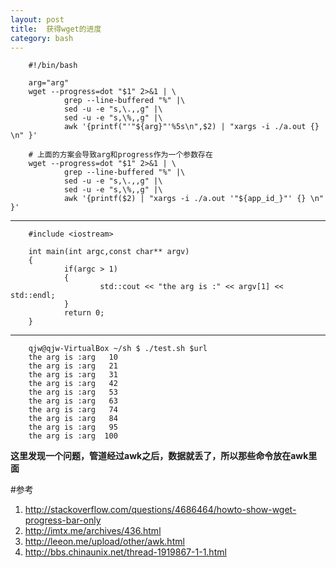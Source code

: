 ```yaml
---
layout: post
title:  获得wget的进度
category: bash
---
```


        #!/bin/bash

        arg="arg"
        wget --progress=dot "$1" 2>&1 | \
                grep --line-buffered "%" |\
                sed -u -e "s,\.,,g" |\
                sed -u -e "s,\%,,g" |\
                awk '{printf("'"${arg}"'%5s\n",$2) | "xargs -i ./a.out {} \n" }'
                
        # 上面的方案会导致arg和progress作为一个参数存在
        wget --progress=dot "$1" 2>&1 | \
                grep --line-buffered "%" |\
                sed -u -e "s,\.,,g" |\
                sed -u -e "s,\%,,g" |\
                awk '{printf($2) | "xargs -i ./a.out '"${app_id_}"' {} \n" }'
                
---    

        #include <iostream>

        int main(int argc,const char** argv)
        {
                if(argc > 1)
                {
                        std::cout << "the arg is :" << argv[1] << std::endl;
                }
                return 0;
        }
        
---
        qjw@qjw-VirtualBox ~/sh $ ./test.sh $url 
        the arg is :arg   10
        the arg is :arg   21
        the arg is :arg   31
        the arg is :arg   42
        the arg is :arg   53
        the arg is :arg   63
        the arg is :arg   74
        the arg is :arg   84
        the arg is :arg   95
        the arg is :arg  100
        
**这里发现一个问题，管道经过awk之后，数据就丢了，所以那些命令放在awk里面**

#参考
1. <http://stackoverflow.com/questions/4686464/howto-show-wget-progress-bar-only>
1. <http://imtx.me/archives/436.html>
1. <http://leeon.me/upload/other/awk.html>
1. <http://bbs.chinaunix.net/thread-1919867-1-1.html>
